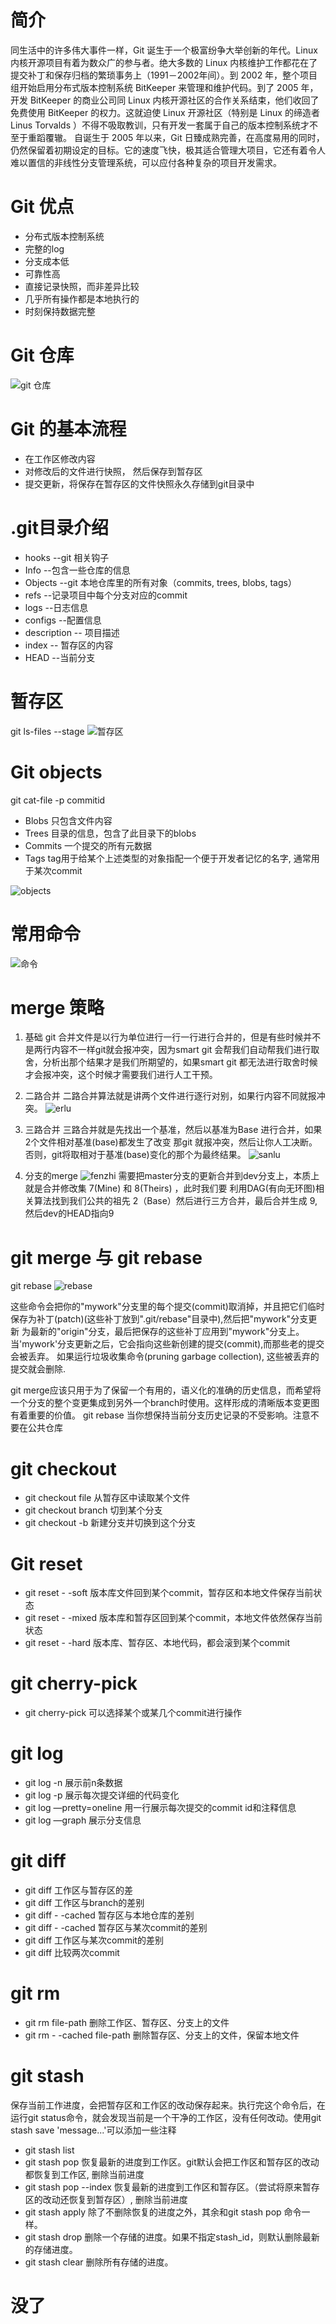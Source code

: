 # 简介
   同生活中的许多伟大事件一样，Git 诞生于一个极富纷争大举创新的年代。Linux 内核开源项目有着为数众广的参与者。绝大多数的 Linux 内核维护工作都花在了提交补丁和保存归档的繁琐事务上（1991－2002年间）。到 2002 年，整个项目组开始启用分布式版本控制系统 BitKeeper 来管理和维护代码。到了 2005 年，开发 BitKeeper 的商业公司同 Linux 内核开源社区的合作关系结束，他们收回了免费使用 BitKeeper 的权力。这就迫使 Linux 开源社区（特别是 Linux 的缔造者 Linus Torvalds ）不得不吸取教训，只有开发一套属于自己的版本控制系统才不至于重蹈覆辙。
自诞生于 2005 年以来，Git 日臻成熟完善，在高度易用的同时，仍然保留着初期设定的目标。它的速度飞快，极其适合管理大项目，它还有着令人难以置信的非线性分支管理系统，可以应付各种复杂的项目开发需求。  
  
  # Git 优点
  * 分布式版本控制系统
  * 完整的log
  * 分支成本低
  * 可靠性高
  * 直接记录快照，而非差异比较
  * 几乎所有操作都是本地执行的
  * 时刻保持数据完整

# Git 仓库
![git 仓库](./git-imgs/1.png)

# Git 的基本流程
* 在工作区修改内容
* 对修改后的文件进行快照， 然后保存到暂存区
* 提交更新，将保存在暂存区的文件快照永久存储到git目录中

# .git目录介绍
* hooks  --git 相关钩子
* Info  --包含一些仓库的信息
* Objects --git 本地仓库里的所有对象（commits, trees, blobs, tags）
* refs  --记录项目中每个分支对应的commit
* logs --日志信息
* configs --配置信息
* description -- 项目描述
* index -- 暂存区的内容
* HEAD  --当前分支

# 暂存区
git ls-files --stage
![暂存区](./git-imgs/2.png)

# Git objects
git cat-file -p commitid

* Blobs 只包含文件内容
* Trees 目录的信息，包含了此目录下的blobs
* Commits 一个提交的所有元数据
* Tags  tag用于给某个上述类型的对象指配一个便于开发者记忆的名字, 通常用于某次commit  

![objects](./git-imgs/4.png)

# 常用命令
![命令](./git-imgs/3.jpg)

# merge 策略  
1. 基础
git 合并文件是以行为单位进行一行一行进行合并的，但是有些时候并不是两行内容不一样git就会报冲突，因为smart git 会帮我们自动帮我们进行取舍，分析出那个结果才是我们所期望的，如果smart git 都无法进行取舍时候才会报冲突，这个时候才需要我们进行人工干预。
2. 二路合并
二路合并算法就是讲两个文件进行逐行对别，如果行内容不同就报冲突。
![erlu](./git-imgs/erlu.png)
3. 三路合并
三路合并就是先找出一个基准，然后以基准为Base 进行合并，如果2个文件相对基准(base)都发生了改变 那git 就报冲突，然后让你人工决断。否则，git将取相对于基准(base)变化的那个为最终结果。 
![sanlu](./git-imgs/sanlu.png)

3. 分支的merge
![fenzhi](./git-imgs/fenzhi.png)
需要把master分支的更新合并到dev分支上，本质上就是合并修改集 7(Mine) 和 8(Theirs) ，此时我们要 利用DAG(有向无环图)相关算法找到我们公共的祖先 2（Base）然后进行三方合并，最后合并生成 9,然后dev的HEAD指向9

# git merge 与 git rebase
git rebase
![rebase](./git-imgs/rebase2.jpg)  

这些命令会把你的"mywork"分支里的每个提交(commit)取消掉，并且把它们临时 保存为补丁(patch)(这些补丁放到".git/rebase"目录中),然后把"mywork"分支更新 为最新的"origin"分支，最后把保存的这些补丁应用到"mywork"分支上。当'mywork'分支更新之后，它会指向这些新创建的提交(commit),而那些老的提交会被丢弃。 如果运行垃圾收集命令(pruning garbage collection), 这些被丢弃的提交就会删除.

git merge应该只用于为了保留一个有用的，语义化的准确的历史信息，而希望将一个分支的整个变更集成到另外一个branch时使用。这样形成的清晰版本变更图有着重要的价值。
git rebase 当你想保持当前分支历史记录的不受影响。注意不要在公共仓库

# git checkout
* git checkout file 从暂存区中读取某个文件
* git checkout branch 切到某个分支
* git checkout -b <new branch name> <base branch> 新建分支并切换到这个分支

# Git reset
* git reset - -soft <commit> 版本库文件回到某个commit，暂存区和本地文件保存当前状态
* git reset - -mixed <commit>  版本库和暂存区回到某个commit，本地文件依然保存当前状态
* git reset - -hard <commit> 版本库、暂存区、本地代码，都会滚到某个commit
   
# git cherry-pick
* git cherry-pick 可以选择某个或某几个commit进行操作

# git log
* git log -n  展示前n条数据
* git log -p 展示每次提交详细的代码变化
* git log —pretty=oneline 用一行展示每次提交的commit id和注释信息
* git log  —graph 展示分支信息

# git diff
* git diff <filename>  工作区与暂存区的差
* git diff <branch> <filename> 工作区与branch的差别
* git diff - -cached <filename> 暂存区与本地仓库的差别
* git diff - -cached <commit> <filename> 暂存区与某次commit的差别
* git diff <commit> <filename> 工作区与某次commit的差别
* git diff <commit> <commit> 比较两次commit

# git rm
* git rm file-path 删除工作区、暂存区、分支上的文件
* git rm - -cached file-path  删除暂存区、分支上的文件，保留本地文件

# git stash
保存当前工作进度，会把暂存区和工作区的改动保存起来。执行完这个命令后，在运行git status命令，就会发现当前是一个干净的工作区，没有任何改动。使用git stash save 'message...'可以添加一些注释
* git stash list
* git stash pop 恢复最新的进度到工作区。git默认会把工作区和暂存区的改动都恢复到工作区, 删除当前进度
* git stash pop --index 恢复最新的进度到工作区和暂存区。（尝试将原来暂存区的改动还恢复到暂存区）, 删除当前进度
* git stash apply 除了不删除恢复的进度之外，其余和git stash pop 命令一样。
* git stash drop 删除一个存储的进度。如果不指定stash_id，则默认删除最新的存储进度。
* git stash clear 删除所有存储的进度。

# 没了
